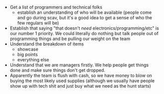 * Get a list of programmers and technical folks
	* establish an understanding of who will be available (people come and go during scav, but it's a good idea to get a sense of who the few regulars will be)
* Establish that saying "that doesn't *need* electronics/programming/etc" is our number 1 priority. We could literally do nothing but talk people out of programming things and be pulling our weight on the team
*  Understand the breakdown of items
	* showcase
	* big points
	* everything else
* Understand that we are managers firstly. We help people get things done and make sure things don't get dropped.
* Apparently the team is flush with cash, so we have money to blow on buying the most likely used supplies (although we usually have people show up with tech shit and just buy what we need as the hunt starts)
